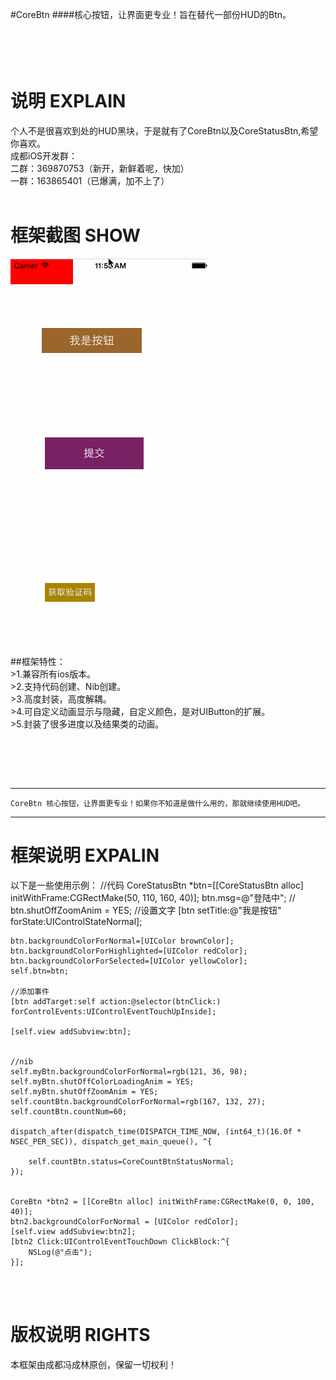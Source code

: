 #CoreBtn
####核心按钮，让界面更专业！旨在替代一部份HUD的Btn。

<br /><br />
说明 EXPLAIN
===============
个人不是很喜欢到处的HUD黑块，于是就有了CoreBtn以及CoreStatusBtn,希望你喜欢。<br />
成都iOS开发群：<br />
二群：369870753（新开，新鲜着呢，快加） <br />
一群：163865401（已爆满，加不上了）  <br /><br />

框架截图 SHOW
===============
![image](./CoreBtn/show.gif)<br /><br />
<br />


<br />
##框架特性：<br />
>1.兼容所有ios版本。<br />
>2.支持代码创建、Nib创建。<br />
>3.高度封装，高度解耦。<br />
>4.可自定义动画显示与隐藏，自定义颜色，是对UIButton的扩展。<br />
>5.封装了很多进度以及结果类的动画。<br />



<br /><br />

<br />

-----
    CoreBtn 核心按钮，让界面更专业！如果你不知道是做什么用的，那就继续使用HUD吧。
-----

框架说明 EXPALIN
===============

以下是一些使用示例：
     //代码
    CoreStatusBtn *btn=[[CoreStatusBtn alloc] initWithFrame:CGRectMake(50, 110, 160, 40)];
    btn.msg=@"登陆中";
    //    btn.shutOffZoomAnim = YES;
    //设置文字
    [btn setTitle:@"我是按钮" forState:UIControlStateNormal];
    
    btn.backgroundColorForNormal=[UIColor brownColor];
    btn.backgroundColorForHighlighted=[UIColor redColor];
    btn.backgroundColorForSelected=[UIColor yellowColor];
    self.btn=btn;
    
    //添加事件
    [btn addTarget:self action:@selector(btnClick:) forControlEvents:UIControlEventTouchUpInside];
   
    [self.view addSubview:btn];
    

    //nib
    self.myBtn.backgroundColorForNormal=rgb(121, 36, 98);
    self.myBtn.shutOffColorLoadingAnim = YES;
    self.myBtn.shutOffZoomAnim = YES;
    self.countBtn.backgroundColorForNormal=rgb(167, 132, 27);
    self.countBtn.countNum=60;
    
    dispatch_after(dispatch_time(DISPATCH_TIME_NOW, (int64_t)(16.0f * NSEC_PER_SEC)), dispatch_get_main_queue(), ^{
        
        self.countBtn.status=CoreCountBtnStatusNormal;
    });
    
    
    CoreBtn *btn2 = [[CoreBtn alloc] initWithFrame:CGRectMake(0, 0, 100, 40)];
    btn2.backgroundColorForNormal = [UIColor redColor];
    [self.view addSubview:btn2];
    [btn2 Click:UIControlEventTouchDown ClickBlock:^{
        NSLog(@"点击");
    }];

<br /><br />

版权说明 RIGHTS
===============
本框架由成都冯成林原创，保留一切权利！

